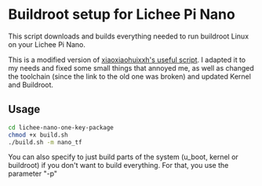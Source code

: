 Buildroot setup for Lichee Pi Nano
=======================

This script downloads and builds everything needed to run buildroot Linux on your Lichee Pi Nano.

This is a modified version of [xiaoxiaohuixxh's  useful script](https://github.com/xiaoxiaohuixxh/lichee-nano-one-key-package). I adapted it to my needs and fixed some small things that annoyed me, as well as changed the toolchain (since the link to the old one was broken) and updated Kernel and Buildroot.

## Usage

```bash
cd lichee-nano-one-key-package
chmod +x build.sh
./build.sh -m nano_tf
```

You can also specify to just build parts of the system (u_boot, kernel or buildroot) if you don't want to build everything. For that, you use the parameter "-p"


